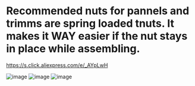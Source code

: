 # Recommended nuts for pannels and trimms are spring loaded tnuts. It makes it WAY easier if the nut stays in place while assembling.

https://s.click.aliexpress.com/e/_AYpLwH

![image](https://user-images.githubusercontent.com/37383368/149264322-dcfba66f-5d84-451f-9ee9-c637b88da542.png)
![image](https://user-images.githubusercontent.com/37383368/149264357-74865603-1026-427a-a569-4a39ef956b8e.png)
![image](https://user-images.githubusercontent.com/37383368/153760586-de512995-a31f-4689-b0b2-e5f5501fa119.png)
